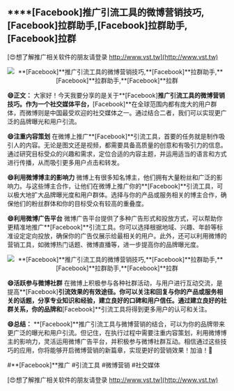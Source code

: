 ## ****[Facebook]**推广引流工具的微博营销技巧,**[Facebook]**拉群助手,**[Facebook]**拉群助手,**[Facebook]**拉群**

[😍想了解推广相关软件的朋友请登录 http://www.vst.tw](http://www.vst.tw)

 <center><img src="https://vst.tw/MP4/tuiguang/png/4.png" alt="**[Facebook]**推广引流工具的微博营销技巧,**[Facebook]**拉群助手,**[Facebook]**拉群助手,**[Facebook]**拉群"></center>

**😄正文：**
大家好！今天我要分享的是关于**[Facebook]**推广引流工具的微博营销技巧。作为一个社交媒体平台，**[Facebook]**在全球范围内都有庞大的用户群体，而微博则是中国最受欢迎的社交媒体之一。通过结合二者，我们可以实现更广泛的品牌曝光和用户引流。

**😄注重内容策划**
在微博上推广**[Facebook]**引流工具，首要的任务就是制作吸引人的内容。无论是图文还是视频，都需要具备高质量的创意和有吸引力的信息。通过研究目标受众的兴趣和需求，定位合适的内容主题，并运用适当的语言和方式进行传播，从而吸引更多用户点击和转发。

**😄利用微博博主的影响力**
微博上有很多知名博主，他们拥有大量粉丝和广泛的影响力。与这些博主合作，让他们在微博上推广你的**[Facebook]**引流工具，可以极大地扩大品牌曝光度和用户群体。选择与你的产品或服务相关的博主合作，确保他们的粉丝群体和你的目标受众有较高的重叠度。

**😄利用微博广告平台**
微博广告平台提供了多种广告形式和投放方式，可以帮助你更精准地推广**[Facebook]**引流工具。你可以选择根据地域、兴趣、年龄等标准设定定向投放，确保你的广告仅展示给最相关的用户。此外，还可以利用微博的营销工具，如微博热门话题、微博直播等，进一步提高你的品牌曝光度。

 <center><img src="https://vst.tw/MP4/tuiguang/png/6.png" alt="**[Facebook]**推广引流工具的微博营销技巧,**[Facebook]**拉群助手,**[Facebook]**拉群助手,**[Facebook]**拉群"></center>

**😄活跃参与微博社群**
在微博上积极参与各种社群活动，与用户进行互动交流，是提高**[Facebook]**引流效果的有效途径。你可以关注和回复与你的产品或服务相关的话题，分享专业知识和经验，建立良好的口碑和用户信任。通过建立良好的社群关系，你的品牌和**[Facebook]**引流工具将得到更多用户的认可和关注。

**😄总结：**
**[Facebook]**推广引流工具与微博营销的结合，可以为你的品牌带来更广泛的曝光和用户引流。但记住，在执行过程中需要注重内容策划，利用微博博主的影响力，灵活运用微博广告平台，并积极参与微博社群互动。相信通过这些技巧的应用，你将能够开启微博营销的新篇章，实现更好的营销效果！加油！💪

#**[Facebook]**推广 #引流工具 #微博营销 #社交媒体

[😍想了解推广相关软件的朋友请登录 http://www.vst.tw](http://www.vst.tw)



